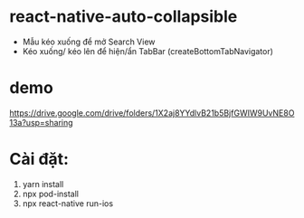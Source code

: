 # react-native-auto-collapsible
- Mẫu kéo xuống để mở Search View
- Kéo xuống/ kéo lên để hiện/ẩn TabBar (createBottomTabNavigator)

# demo
https://drive.google.com/drive/folders/1X2aj8YYdlvB21b5BjfGWIW9UvNE8O13a?usp=sharing

# Cài đặt:
1. yarn install
2. npx pod-install
3. npx react-native run-ios

